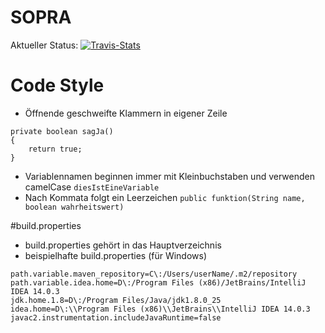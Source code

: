 # SOPRA
Aktueller Status: [![Travis-Stats](https://magnum.travis-ci.com/LHulk/SOPRA.svg?token=xByAUd2R8jHHWnUTMZau&branch=master)](https://magnum.travis-ci.com/LHulk/SOPRA/builds)

# Code Style
- Öffnende geschweifte Klammern in eigener Zeile
```
private boolean sagJa()
{
    return true;
}
```
- Variablennamen beginnen immer mit Kleinbuchstaben und verwenden camelCase
`diesIstEineVariable`
- Nach Kommata folgt ein Leerzeichen
`public funktion(String name, boolean wahrheitswert)`

#build.properties
- build.properties gehört in das Hauptverzeichnis
- beispielhafte build.properties (für Windows)
```
path.variable.maven_repository=C\:/Users/userName/.m2/repository
path.variable.idea.home=D\:/Program Files (x86)/JetBrains/IntelliJ IDEA 14.0.3
jdk.home.1.8=D\:/Program Files/Java/jdk1.8.0_25
idea.home=D\:\\Program Files (x86)\\JetBrains\\IntelliJ IDEA 14.0.3
javac2.instrumentation.includeJavaRuntime=false
```
